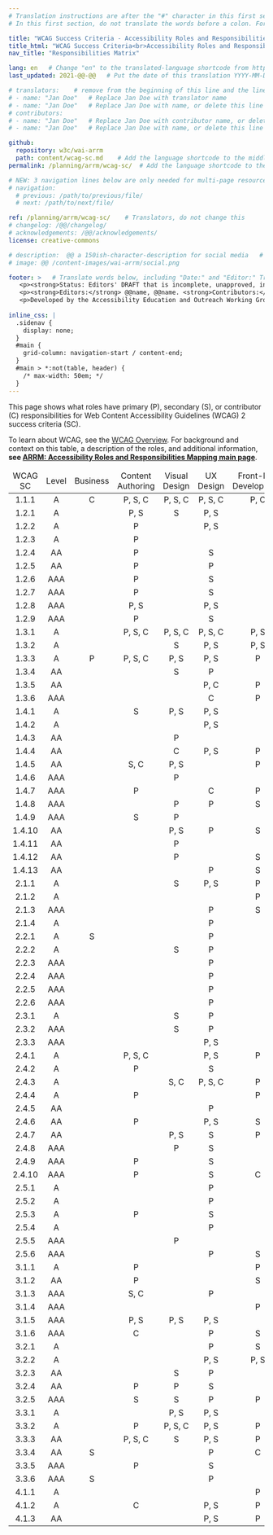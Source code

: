 ```yaml
---
# Translation instructions are after the "#" character in this first section. They are comments that do not show up in the web page. You do not need to translate the instructions after #.
# In this first section, do not translate the words before a colon. For example, do not translate "title:". Do translate the text after "title:".

title: "WCAG Success Criteria - Accessibility Roles and Responsibilities Mapping (ARRM)"
title_html: "WCAG Success Criteria<br>Accessibility Roles and Responsibilities Mapping (ARRM)"
nav_title: "Responsibilities Matrix"

lang: en   # Change "en" to the translated-language shortcode from https://www.iana.org/assignments/language-subtag-registry/language-subtag-registry
last_updated: 2021-@@-@@   # Put the date of this translation YYYY-MM-DD (with month in the middle)

# translators:    # remove from the beginning of this line and the lines below: "# " (the hash sign and the space)
# - name: "Jan Doe"   # Replace Jan Doe with translator name
# - name: "Jan Doe"   # Replace Jan Doe with name, or delete this line if not multiple translators
# contributors:
# - name: "Jan Doe"   # Replace Jan Doe with contributor name, or delete this line if none
# - name: "Jan Doe"   # Replace Jan Doe with name, or delete this line if not multiple contributors

github:
  repository: w3c/wai-arrm
  path: content/wcag-sc.md    # Add the language shortcode to the middle of the filename, for example: content/wcag-sc.fr.md
permalink: /planning/arrm/wcag-sc/  # Add the language shortcode to the end, with no slash at end, for example: /planning/arrm/wcag-sc/fr

# NEW: 3 navigation lines below are only needed for multi-page resources where you have previous and next at the bottom. If so, un-comment them; otherwise delete these lines.
# navigation:
  # previous: /path/to/previous/file/
  # next: /path/to/next/file/

ref: /planning/arrm/wcag-sc/    # Translators, do not change this
# changelog: /@@/changelog/
# acknowledgements: /@@/acknowledgements/
license: creative-commons

# description:  @@ a 150ish-character-description for social media   # translate the description
# image: @@ /content-images/wai-arrm/social.png

footer: >   # Translate words below, including "Date:" and "Editor:" Translate the Working Group name. Leave the Working Group acronym in English. Do *not* change the dates in the footer below.
   <p><strong>Status: Editors' DRAFT that is incomplete, unapproved, in progress </strong><strong>Date:</strong> Updated @@ Month 2021. First published Month 20@@. <!-- CHANGELOG. --></p>
   <p><strong>Editors:</strong> @@name, @@name. <strong>Contributors:</strong> @@name, @@name, and <a href=”https://www.w3.org/groups/wg/@@wg/participants”>participants of the @@WG</a>.<!-- ACKNOWLEDGEMENTS lists additional contributors. --></p>
   <p>Developed by the Accessibility Education and Outreach Working Group (<a href="http://www.w3.org/WAI/EO/">EOWG</a>).</p>
   
inline_css: | 
  .sidenav { 
    display: none; 
  } 
  #main { 
    grid-column: navigation-start / content-end; 
  }
  #main > *:not(table, header) {
    /* max-width: 50em; */
  }
---
```


This page shows what roles have primary (P), secondary (S), or contributor (C) responsibilities for Web Content Accessibility Guidelines (WCAG) 2 success criteria (SC).

To learn about WCAG, see the [WCAG Overview](standards-guidelines/wcag/). For background and context on this table, a description of the roles, and additional information, **see [ARRM: Accessibility Roles and Responsibilities Mapping main page](/planning/arrm/)**.


  <table style="text-align:center; width:100%" class="dense">
    <thead>
      <tr>
        <td>WCAG SC</td>
        <td>Level</td>
        <td>Business</td>
        <td>Content Authoring</td>
        <td>Visual Design</td>
        <td>UX Design</td>
        <td>Front-End Development</td>
      </tr>
    </thead>
    <tbody>
      <tr>
        <td>1.1.1</td>
        <td>A</td>
        <td>C</td>
        <td>P, S, C</td>
        <td>P, S, C</td>
        <td>P, S, C</td>
        <td>P, C</td>
      </tr>
      <tr>
        <td>1.2.1</td>
        <td>A</td>
        <td></td>
        <td>P, S</td>
        <td>S</td>
        <td>P, S</td>
        <td></td>
      </tr>
      <tr>
        <td>1.2.2</td>
        <td>A</td>
        <td></td>
        <td>P</td>
        <td></td>
        <td>P, S</td>
        <td></td>
      </tr>
      <tr>
        <td>1.2.3</td>
        <td>A</td>
        <td></td>
        <td>P</td>
        <td></td>
        <td></td>
        <td></td>
      </tr>
      <tr>
        <td>1.2.4</td>
        <td>AA</td>
        <td></td>
        <td>P</td>
        <td></td>
        <td>S</td>
        <td></td>
      </tr>
      <tr>
        <td>1.2.5</td>
        <td>AA</td>
        <td></td>
        <td>P</td>
        <td></td>
        <td>P</td>
        <td></td>
      </tr>
      <tr>
        <td>1.2.6</td>
        <td>AAA</td>
        <td></td>
        <td>P</td>
        <td></td>
        <td>S</td>
        <td></td>
      </tr>
      <tr>
        <td>1.2.7</td>
        <td>AAA</td>
        <td></td>
        <td>P</td>
        <td></td>
        <td>S</td>
        <td></td>
      </tr>
      <tr>
        <td>1.2.8</td>
        <td>AAA</td>
        <td></td>
        <td>P, S</td>
        <td></td>
        <td>P, S</td>
        <td></td>
      </tr>
      <tr>
        <td>1.2.9</td>
        <td>AAA</td>
        <td></td>
        <td>P</td>
        <td></td>
        <td>S</td>
        <td></td>
      </tr>
      <tr>
        <td>1.3.1</td>
        <td>A</td>
        <td></td>
        <td>P, S, C</td>
        <td>P, S, C</td>
        <td>P, S, C</td>
        <td>P, S</td>
      </tr>
      <tr>
        <td>1.3.2</td>
        <td>A</td>
        <td></td>
        <td></td>
        <td>S</td>
        <td>P, S</td>
        <td>P, S</td>
      </tr>
      <tr>
        <td>1.3.3</td>
        <td>A</td>
        <td>P</td>
        <td>P, S, C</td>
        <td>P, S</td>
        <td>P, S</td>
        <td>P</td>
      </tr>
      <tr>
        <td>1.3.4</td>
        <td>AA</td>
        <td></td>
        <td></td>
        <td>S</td>
        <td>P</td>
        <td></td>
      </tr>
      <tr>
        <td>1.3.5</td>
        <td>AA</td>
        <td></td>
        <td></td>
        <td></td>
        <td>P, C</td>
        <td>P</td>
      </tr>
      <tr>
        <td>1.3.6</td>
        <td>AAA</td>
        <td></td>
        <td></td>
        <td></td>
        <td>C</td>
        <td>P</td>
      </tr>
      <tr>
        <td>1.4.1</td>
        <td>A</td>
        <td></td>
        <td>S</td>
        <td>P, S</td>
        <td>P, S</td>
        <td></td>
      </tr>
      <tr>
        <td>1.4.2</td>
        <td>A</td>
        <td></td>
        <td></td>
        <td></td>
        <td>P, S</td>
        <td></td>
      </tr>
      <tr>
        <td>1.4.3</td>
        <td>AA</td>
        <td></td>
        <td></td>
        <td>P</td>
        <td></td>
        <td></td>
      </tr>
      <tr>
        <td>1.4.4</td>
        <td>AA</td>
        <td></td>
        <td></td>
        <td>C</td>
        <td>P, S</td>
        <td>P</td>
      </tr>
      <tr>
        <td>1.4.5</td>
        <td>AA</td>
        <td></td>
        <td>S, C</td>
        <td>P, S</td>
        <td></td>
        <td>P</td>
      </tr>
      <tr>
        <td>1.4.6</td>
        <td>AAA</td>
        <td></td>
        <td></td>
        <td>P</td>
        <td></td>
        <td></td>
      </tr>
      <tr>
        <td>1.4.7</td>
        <td>AAA</td>
        <td></td>
        <td>P</td>
        <td></td>
        <td>C</td>
        <td>P</td>
      </tr>
      <tr>
        <td>1.4.8</td>
        <td>AAA</td>
        <td></td>
        <td></td>
        <td>P</td>
        <td>P</td>
        <td>S</td>
      </tr>
      <tr>
        <td>1.4.9</td>
        <td>AAA</td>
        <td></td>
        <td>S</td>
        <td>P</td>
        <td></td>
        <td></td>
      </tr>
      <tr>
        <td>1.4.10</td>
        <td>AA</td>
        <td></td>
        <td></td>
        <td>P, S</td>
        <td>P</td>
        <td>S</td>
      </tr>
      <tr>
        <td>1.4.11</td>
        <td>AA</td>
        <td></td>
        <td></td>
        <td>P</td>
        <td></td>
        <td></td>
      </tr>
      <tr>
        <td>1.4.12</td>
        <td>AA</td>
        <td></td>
        <td></td>
        <td>P</td>
        <td></td>
        <td>S</td>
      </tr>
      <tr>
        <td>1.4.13</td>
        <td>AA</td>
        <td></td>
        <td></td>
        <td></td>
        <td>P</td>
        <td>S</td>
      </tr>
      <tr>
        <td>2.1.1</td>
        <td>A</td>
        <td></td>
        <td></td>
        <td>S</td>
        <td>P, S</td>
        <td>P</td>
      </tr>
      <tr>
        <td>2.1.2</td>
        <td>A</td>
        <td></td>
        <td></td>
        <td></td>
        <td></td>
        <td>P</td>
      </tr>
      <tr>
        <td>2.1.3</td>
        <td>AAA</td>
        <td></td>
        <td></td>
        <td></td>
        <td>P</td>
        <td>S</td>
      </tr>
      <tr>
        <td>2.1.4</td>
        <td>A</td>
        <td></td>
        <td></td>
        <td></td>
        <td>P</td>
        <td></td>
      </tr>
      <tr>
        <td>2.2.1</td>
        <td>A</td>
        <td>S</td>
        <td></td>
        <td></td>
        <td>P</td>
        <td></td>
      </tr>
      <tr>
        <td>2.2.2</td>
        <td>A</td>
        <td></td>
        <td></td>
        <td>S</td>
        <td>P</td>
        <td></td>
      </tr>
      <tr>
        <td>2.2.3</td>
        <td>AAA</td>
        <td></td>
        <td></td>
        <td></td>
        <td>P</td>
        <td></td>
      </tr>
      <tr>
        <td>2.2.4</td>
        <td>AAA</td>
        <td></td>
        <td></td>
        <td></td>
        <td>P</td>
        <td></td>
      </tr>
      <tr>
        <td>2.2.5</td>
        <td>AAA</td>
        <td></td>
        <td></td>
        <td></td>
        <td>P</td>
        <td></td>
      </tr>
      <tr>
        <td>2.2.6</td>
        <td>AAA</td>
        <td></td>
        <td></td>
        <td></td>
        <td>P</td>
        <td></td>
      </tr>
      <tr>
        <td>2.3.1</td>
        <td>A</td>
        <td></td>
        <td></td>
        <td>S</td>
        <td>P</td>
        <td></td>
      </tr>
      <tr>
        <td>2.3.2</td>
        <td>AAA</td>
        <td></td>
        <td></td>
        <td>S</td>
        <td>P</td>
        <td></td>
      </tr>
      <tr>
        <td>2.3.3</td>
        <td>AAA</td>
        <td></td>
        <td></td>
        <td></td>
        <td>P, S</td>
        <td></td>
      </tr>
      <tr>
        <td>2.4.1</td>
        <td>A</td>
        <td></td>
        <td>P, S, C</td>
        <td></td>
        <td>P, S</td>
        <td>P</td>
      </tr>
      <tr>
        <td>2.4.2</td>
        <td>A</td>
        <td></td>
        <td>P</td>
        <td></td>
        <td>S</td>
        <td></td>
      </tr>
      <tr>
        <td>2.4.3</td>
        <td>A</td>
        <td></td>
        <td></td>
        <td>S, C</td>
        <td>P, S, C</td>
        <td>P</td>
      </tr>
      <tr>
        <td>2.4.4</td>
        <td>A</td>
        <td></td>
        <td>P</td>
        <td></td>
        <td></td>
        <td>P</td>
      </tr>
      <tr>
        <td>2.4.5</td>
        <td>AA</td>
        <td></td>
        <td></td>
        <td></td>
        <td>P</td>
        <td></td>
      </tr>
      <tr>
        <td>2.4.6</td>
        <td>AA</td>
        <td></td>
        <td>P</td>
        <td></td>
        <td>P, S</td>
        <td>S</td>
      </tr>
      <tr>
        <td>2.4.7</td>
        <td>AA</td>
        <td></td>
        <td></td>
        <td>P, S</td>
        <td>S</td>
        <td>P</td>
      </tr>
      <tr>
        <td>2.4.8</td>
        <td>AAA</td>
        <td></td>
        <td></td>
        <td>P</td>
        <td>S</td>
        <td></td>
      </tr>
      <tr>
        <td>2.4.9</td>
        <td>AAA</td>
        <td></td>
        <td>P</td>
        <td></td>
        <td>S</td>
        <td></td>
      </tr>
      <tr>
        <td>2.4.10</td>
        <td>AAA</td>
        <td></td>
        <td>P</td>
        <td></td>
        <td>S</td>
        <td>C</td>
      </tr>
      <tr>
        <td>2.5.1</td>
        <td>A</td>
        <td></td>
        <td></td>
        <td></td>
        <td>P</td>
        <td></td>
      </tr>
      <tr>
        <td>2.5.2</td>
        <td>A</td>
        <td></td>
        <td></td>
        <td></td>
        <td>P</td>
        <td></td>
      </tr>
      <tr>
        <td>2.5.3</td>
        <td>A</td>
        <td></td>
        <td>P</td>
        <td></td>
        <td>S</td>
        <td></td>
      </tr>
      <tr>
        <td>2.5.4</td>
        <td>A</td>
        <td></td>
        <td></td>
        <td></td>
        <td>P</td>
        <td></td>
      </tr>
      <tr>
        <td>2.5.5</td>
        <td>AAA</td>
        <td></td>
        <td></td>
        <td>P</td>
        <td></td>
        <td></td>
      </tr>
      <tr>
        <td>2.5.6</td>
        <td>AAA</td>
        <td></td>
        <td></td>
        <td></td>
        <td>P</td>
        <td>S</td>
      </tr>
      <tr>
        <td>3.1.1</td>
        <td>A</td>
        <td></td>
        <td>P</td>
        <td></td>
        <td></td>
        <td>P</td>
      </tr>
      <tr>
        <td>3.1.2</td>
        <td>AA</td>
        <td></td>
        <td>P</td>
        <td></td>
        <td></td>
        <td>S</td>
      </tr>
      <tr>
        <td>3.1.3</td>
        <td>AAA</td>
        <td></td>
        <td>S, C</td>
        <td></td>
        <td>P</td>
        <td></td>
      </tr>
      <tr>
        <td>3.1.4</td>
        <td>AAA</td>
        <td></td>
        <td></td>
        <td></td>
        <td></td>
        <td>P</td>
      </tr>
      <tr>
        <td>3.1.5</td>
        <td>AAA</td>
        <td></td>
        <td>P, S</td>
        <td>P, S</td>
        <td>P, S</td>
        <td></td>
      </tr>
      <tr>
        <td>3.1.6</td>
        <td>AAA</td>
        <td></td>
        <td>C</td>
        <td></td>
        <td>P</td>
        <td>S</td>
      </tr>
      <tr>
        <td>3.2.1</td>
        <td>A</td>
        <td></td>
        <td></td>
        <td></td>
        <td>P</td>
        <td>S</td>
      </tr>
      <tr>
        <td>3.2.2</td>
        <td>A</td>
        <td></td>
        <td></td>
        <td></td>
        <td>P, S</td>
        <td>P, S</td>
      </tr>
      <tr>
        <td>3.2.3</td>
        <td>AA</td>
        <td></td>
        <td></td>
        <td>S</td>
        <td>P</td>
        <td></td>
      </tr>
      <tr>
        <td>3.2.4</td>
        <td>AA</td>
        <td></td>
        <td>P</td>
        <td>P</td>
        <td>S</td>
        <td></td>
      </tr>
      <tr>
        <td>3.2.5</td>
        <td>AAA</td>
        <td></td>
        <td>S</td>
        <td>S</td>
        <td>P</td>
        <td>P</td>
      </tr>
      <tr>
        <td>3.3.1</td>
        <td>A</td>
        <td></td>
        <td></td>
        <td>P, S</td>
        <td>P, S</td>
        <td></td>
      </tr>
      <tr>
        <td>3.3.2</td>
        <td>A</td>
        <td></td>
        <td>P</td>
        <td>P, S, C</td>
        <td>P, S</td>
        <td>P</td>
      </tr>
      <tr>
        <td>3.3.3</td>
        <td>AA</td>
        <td></td>
        <td>P, S, C</td>
        <td>S</td>
        <td>P, S</td>
        <td>P</td>
      </tr>
      <tr>
        <td>3.3.4</td>
        <td>AA</td>
        <td>S</td>
        <td></td>
        <td></td>
        <td>P</td>
        <td>C</td>
      </tr>
      <tr>
        <td>3.3.5</td>
        <td>AAA</td>
        <td></td>
        <td>P</td>
        <td></td>
        <td>S</td>
        <td></td>
      </tr>
      <tr>
        <td>3.3.6</td>
        <td>AAA</td>
        <td>S</td>
        <td></td>
        <td></td>
        <td>P</td>
        <td></td>
      </tr>
      <tr>
        <td>4.1.1</td>
        <td>A</td>
        <td></td>
        <td></td>
        <td></td>
        <td></td>
        <td>P</td>
      </tr>
      <tr>
        <td>4.1.2</td>
        <td>A</td>
        <td></td>
        <td>C</td>
        <td></td>
        <td>P, S</td>
        <td>P</td>
      </tr>
      <tr>
        <td>4.1.3</td>
        <td>AA</td>
        <td></td>
        <td></td>
        <td></td>
        <td>P, S</td>
        <td>P</td>
      </tr>
    </tbody>
  </table>
